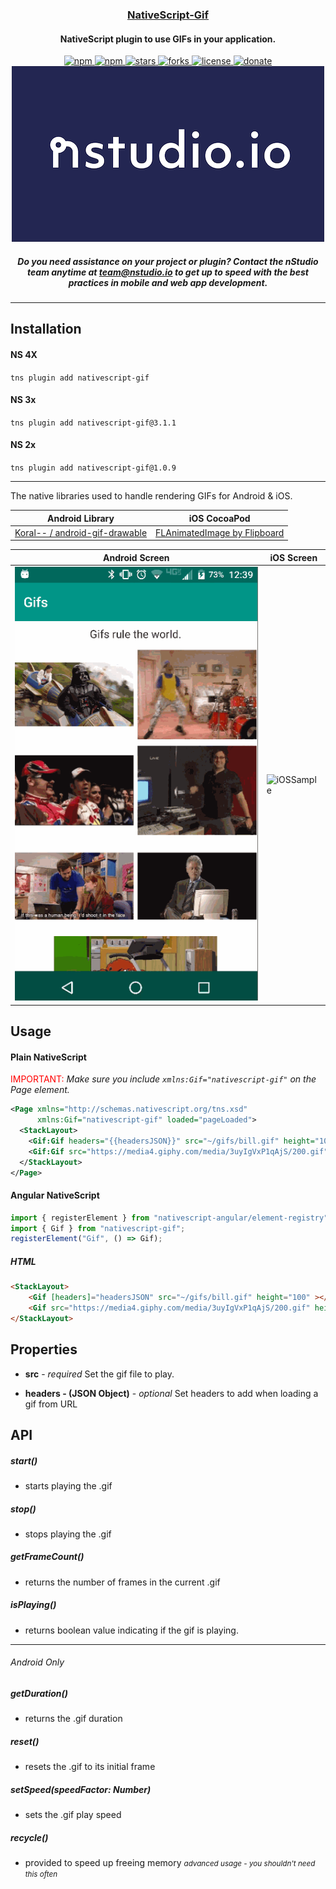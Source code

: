 <a align="center" href="https://www.npmjs.com/package/nativescript-gif">
    <h3 align="center">NativeScript-Gif</h3>
</a>
<h4 align="center">NativeScript plugin to use GIFs in your application.</h4>

<p align="center">
    <a href="https://www.npmjs.com/package/nativescript-gif">
        <img src="https://img.shields.io/npm/v/nativescript-gif.svg" alt="npm">
    </a>
    <a href="https://www.npmjs.com/package/nativescript-gif">
        <img src="https://img.shields.io/npm/dt/nativescript-gif.svg?label=npm%20downloads" alt="npm">
    </a>
    <a href="https://github.com/bradmartin/nativescript-gif/stargazers">
        <img src="https://img.shields.io/github/stars/bradmartin/nativescript-gif.svg" alt="stars">
    </a>
     <a href="https://github.com/bradmartin/nativescript-gif/network">
        <img src="https://img.shields.io/github/forks/bradmartin/nativescript-gif.svg" alt="forks">
    </a>
    <a href="https://github.com/bradmartin/nativescript-gif/blob/master/LICENSE">
        <img src="https://img.shields.io/github/license/bradmartin/nativescript-gif.svg" alt="license">
    </a>
    <a href="https://paypal.me/bradwayne88">
        <img src="https://img.shields.io/badge/Donate-PayPal-green.svg" alt="donate">
    </a>
    <a href="http://nstudio.io">
      <img src="./images/nstudio-banner.png" alt="nStudio banner">
    </a>
    <h5 align="center">Do you need assistance on your project or plugin? Contact the nStudio team anytime at <a href="mailto:team@nstudio.io">team@nstudio.io</a> to get up to speed with the best practices in mobile and web app development.
    </h5>
</p>

---

## Installation

#### NS 4X

`tns plugin add nativescript-gif`

#### NS 3x

`tns plugin add nativescript-gif@3.1.1`

#### NS 2x

`tns plugin add nativescript-gif@1.0.9`

---

The native libraries used to handle rendering GIFs for Android & iOS.

| Android Library                                                                   | iOS CocoaPod                                                                 |
| --------------------------------------------------------------------------------- | ---------------------------------------------------------------------------- |
| [Koral-- / android-gif-drawable](https://github.com/koral--/android-gif-drawable) | [FLAnimatedImage by Flipboard](https://github.com/Flipboard/FLAnimatedImage) |

| Android Screen                           | iOS Screen                          |
| ---------------------------------------- | ----------------------------------- |
| ![GifExample](images/android_sample.gif) | ![iOSSample](images/ios_sample.gif) |

## Usage

#### Plain NativeScript

<span style="color:red">IMPORTANT: </span>_Make sure you include
`xmlns:Gif="nativescript-gif"` on the Page element._

```XML
<Page xmlns="http://schemas.nativescript.org/tns.xsd"
      xmlns:Gif="nativescript-gif" loaded="pageLoaded">
  <StackLayout>
    <Gif:Gif headers="{{headersJSON}}" src="~/gifs/bill.gif" height="100" />
    <Gif:Gif src="https://media4.giphy.com/media/3uyIgVxP1qAjS/200.gif" height="200" />
  </StackLayout>
</Page>  
```

#### Angular NativeScript

```typescript
import { registerElement } from "nativescript-angular/element-registry";
import { Gif } from "nativescript-gif";
registerElement("Gif", () => Gif);
```

##### HTML

```HTML
<StackLayout>
    <Gif [headers]="headersJSON" src="~/gifs/bill.gif" height="100" ></Gif>
    <Gif src="https://media4.giphy.com/media/3uyIgVxP1qAjS/200.gif" height="200" ></Gif>
</StackLayout>
```

## Properties

* **src** - _required_
  Set the gif file to play.

* **headers - (JSON Object)** - _optional_
  Set headers to add when loading a gif from URL

## API

##### start()

* starts playing the .gif

##### stop()

* stops playing the .gif

##### getFrameCount()

* returns the number of frames in the current .gif

##### isPlaying()

* returns boolean value indicating if the gif is playing.

---

###### _Android Only_

##### getDuration()

* returns the .gif duration

##### reset()

* resets the .gif to its initial frame

##### setSpeed(speedFactor: _Number_)

* sets the .gif play speed

##### recycle()

* provided to speed up freeing memory <small>_advanced usage - you shouldn't need this often_</small>
